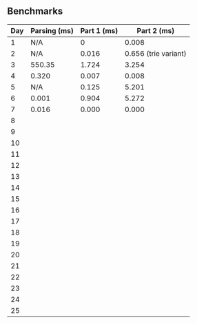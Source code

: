 ## Benchmarks

| Day   | Parsing (ms) | Part 1 (ms) | Part 2 (ms)          |
|-------|--------------|-------------|----------------------|
| 1     | N/A          | 0           | 0.008                |
| 2     | N/A          | 0.016       | 0.656 (trie variant) |
| 3     | 550.35       | 1.724       | 3.254                |
| 4     | 0.320        | 0.007       | 0.008                |
| 5     | N/A          | 0.125       | 5.201                |
| 6     | 0.001        | 0.904       | 5.272                |
| 7     | 0.016        | 0.000       | 0.000                |
| 8     |              |             |                      |
| 9     |              |             |                      |
| 10    |              |             |                      |
| 11    |              |             |                      |
| 12    |              |             |                      |
| 13    |              |             |                      |
| 14    |              |             |                      |
| 15    |              |             |                      |
| 16    |              |             |                      |
| 17    |              |             |                      |
| 18    |              |             |                      |
| 19    |              |             |                      |
| 20    |              |             |                      |
| 21    |              |             |                      |
| 22    |              |             |                      |
| 23    |              |             |                      |
| 24    |              |             |                      |
| 25    |              |             |                      |

